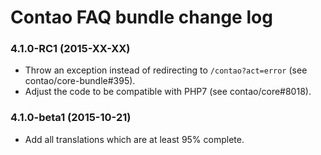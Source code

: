 # Contao FAQ bundle change log

### 4.1.0-RC1 (2015-XX-XX)

 * Throw an exception instead of redirecting to `/contao?act=error` (see contao/core-bundle#395).
 * Adjust the code to be compatible with PHP7 (see contao/core#8018).

### 4.1.0-beta1 (2015-10-21)

 * Add all translations which are at least 95% complete.
